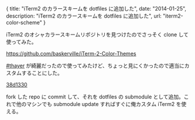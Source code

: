 {
  title: "iTerm2 のカラースキームを dotfiles に追加した",
  date: "2014-01-25",
  description: "iTerm2 のカラースキームを dotfiles に追加した",
  url: "iterm2-color-scheme"
}

iTerm2 のオシャカラースキームリポジトリを見つけたのでさっそく clone して使ってみた。

https://github.com/baskerville/iTerm-2-Color-Themes

[#thayer](https://github.com/baskerville/iTerm-2-Color-Themes#thayer) が綺麗だったので使ってみたけど、ちょっと見にくかったので適当にカスタムすることにした。

[38d1330](https://github.com/e-jigsaw/iTerm-2-Color-Themes/commit/5ce6c82e4144d2240f678d7e289115a8d78fb82c)

fork した repo に commit して、それを dotfiles の submodule として追加。これで他のマシンでも submodule update すればすぐに俺カスタム iTerm2 を使える。
